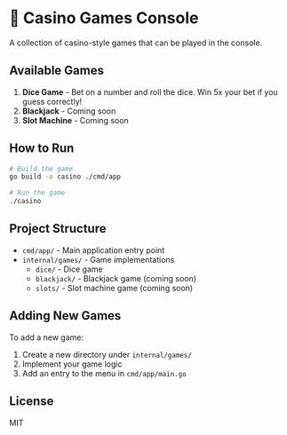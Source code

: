 # 🎲 Casino Games Console

A collection of casino-style games that can be played in the console.

## Available Games

1. **Dice Game** - Bet on a number and roll the dice. Win 5x your bet if you guess correctly!
2. **Blackjack** - Coming soon
3. **Slot Machine** - Coming soon

## How to Run

```bash
# Build the game
go build -o casino ./cmd/app

# Run the game
./casino
```

## Project Structure

- `cmd/app/` - Main application entry point
- `internal/games/` - Game implementations
  - `dice/` - Dice game
  - `blackjack/` - Blackjack game (coming soon)
  - `slots/` - Slot machine game (coming soon)

## Adding New Games

To add a new game:

1. Create a new directory under `internal/games/`
2. Implement your game logic
3. Add an entry to the menu in `cmd/app/main.go`

## License

MIT